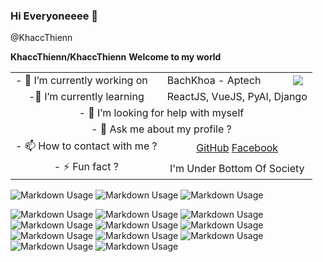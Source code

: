 ### Hi Everyoneeee 👋
@KhaccThienn

**KhaccThienn/KhaccThienn**
**Welcome to my world**
 
<table>
    <tr>
       <td>- 🔭 I’m currently working on </td> 
       <td>BachKhoa - Aptech</td>
       <td><img src="https://product.bachkhoa-aptech.edu.vn:33/Resources/Images/logo-bkap-edu.png"></td>
    </tr>
    <tr style="text-align: center">
       <td>-🌱 I’m currently learning</td> 
       <td colspan="2"> ReactJS, VueJS, PyAI, Django</td>
    </tr>
    <tr style="text-align: center">
       <td colspan="3">- 🤔 I’m looking for help with myself</td> 
    </tr>
    <tr style="text-align: center">
       <td colspan="3">- 💬 Ask me about my profile ?</td> 
    </tr>
    <tr style="text-align: center">
       <td>- 📫 How to contact with me ?</td> 
       <td colspan="2"> <a href="https://github.com/KhaccThienn">GitHub</a> <a href="https://facebook.com/le.khac.thien.311003">Facebook</a></td>
    </tr>
    <tr style="text-align: center">
       <td>- ⚡ Fun fact ?</td> 
       <td colspan="2"> I'm Under Bottom Of Society</td>
    </tr>
</table>

![Markdown Usage](http://github-profile-summary-cards.vercel.app/api/cards/profile-details?username=KhaccThienn&theme=2077)
![Markdown Usage](http://github-profile-summary-cards.vercel.app/api/cards/repos-per-language?username=KhaccThienn&theme=2077)
![Markdown Usage](http://github-profile-summary-cards.vercel.app/api/cards/stats?username=KhaccThienn&theme=2077)

![Markdown Usage](https://img.shields.io/static/v1?label=KhaccThienn&message=✔108,000&color=brightgreen)
![Markdown Usage](https://img.shields.io/static/v1?label=KhaccThienn&message=✔108,000&color=green)
![Markdown Usage](https://img.shields.io/static/v1?label=KhaccThienn&message=✔108,000&color=yellow)
![Markdown Usage](https://img.shields.io/static/v1?label=KhaccThienn&message=✔108,000&color=red)
![Markdown Usage](https://img.shields.io/static/v1?label=KhaccThienn&message=✔108,000&color=blue)
![Markdown Usage](https://img.shields.io/static/v1?label=KhaccThienn&message=✔108,000&color=success)
![Markdown Usage](https://img.shields.io/static/v1?label=KhaccThienn&message=✔108,000&color=important)
![Markdown Usage](https://img.shields.io/static/v1?label=KhaccThienn&message=✔108,000&color=critical)
![Markdown Usage](https://img.shields.io/static/v1?label=KhaccThienn&message=✔108,000&color=blueviolet)
![Markdown Usage](https://img.shields.io/static/v1?label=KhaccThienn&message=✔108,000&color=blueviolet)
![Markdown Usage](https://img.shields.io/static/v1?label=KhaccThienn&message=✔108,000&color=blueviolet)

